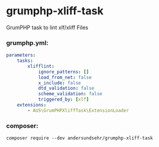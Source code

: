 # grumphp-xliff-task
GrumPHP task to lint xlf/xliff Files
### grumphp.yml:
````yml
parameters:
    tasks:
        xlifflint:
            ignore_patterns: []
            load_from_net: false
            x_include: false
            dtd_validation: false
            scheme_validation: false
            triggered_by: [xlf]
    extensions:
        - AUS\GrumPHPXliffTask\ExtensionLoader
````
### composer:
``composer require --dev andersundsehr/grumphp-xliff-task``

